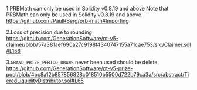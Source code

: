 1.PRBMath can only be used in Solidity v0.8.19 and above
Note that PRBMath can only be used in Solidity v0.8.19 and above.
https://github.com/PaulRBerg/prb-math#Importing

2.Loss of precision due to rounding
https://github.com/GenerationSoftware/pt-v5-claimer/blob/57a381aef690a27c9198f4340747155a71cae753/src/Claimer.sol#L156

3.`GRAND_PRIZE_PERIOD_DRAWS` never been used should be delete.
https://github.com/GenerationSoftware/pt-v5-prize-pool/blob/4bc8a12b857856828c018510b5500d722b79ca3a/src/abstract/TieredLiquidityDistributor.sol#L65